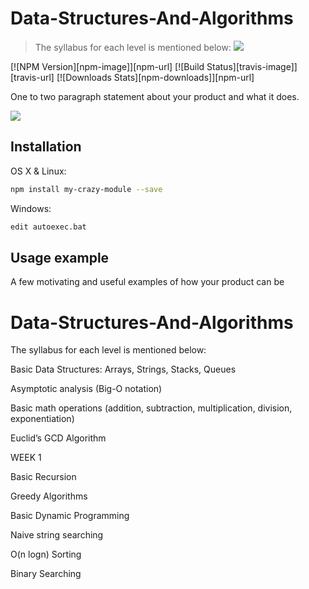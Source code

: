 # Data-Structures-And-Algorithms
> The syllabus for each level is mentioned below:
![](http://inside.mines.edu/UserFiles/Image/ComputerScience/CS%20PDFs/algorithms.png)

[![NPM Version][npm-image]][npm-url]
[![Build Status][travis-image]][travis-url]
[![Downloads Stats][npm-downloads]][npm-url]

One to two paragraph statement about your product and what it does.

![](header.png)

## Installation

OS X & Linux:

```sh
npm install my-crazy-module --save
```

Windows:

```sh
edit autoexec.bat
```

## Usage example

A few motivating and useful examples of how your product can be


# Data-Structures-And-Algorithms
The syllabus for each level is mentioned below:

Basic Data Structures: Arrays, Strings, Stacks, Queues

Asymptotic analysis (Big-O notation)

Basic math operations (addition, subtraction, multiplication, division, exponentiation)

Euclid’s GCD Algorithm



WEEK 1


Basic Recursion

Greedy Algorithms

Basic Dynamic Programming

Naive string searching

O(n logn) Sorting

Binary Searching
